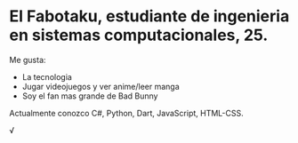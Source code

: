 # El Fabotaku, estudiante de ingenieria en sistemas computacionales, 25.
Me gusta:
* La tecnologia
* Jugar videojuegos y ver anime/leer manga
* Soy el fan mas grande de Bad Bunny



Actualmente conozco C#, Python, Dart, JavaScript, HTML-CSS.


<!--
**Fabotaku/Fabotaku** is a ✨ _special_ ✨ repository because its `README.md` (this file) appears on your GitHub profile.

Here are some ideas to get you started:

- 🔭 I’m currently working on ...
- 🌱 I’m currently learning ...
- 👯 I’m looking to collaborate on ...
- 🤔 I’m looking for help with ...
- 💬 Ask me about ...
- 📫 How to reach me: ...
- 😄 Pronouns: ...
- ⚡ Fun fact: ...
-->
√
